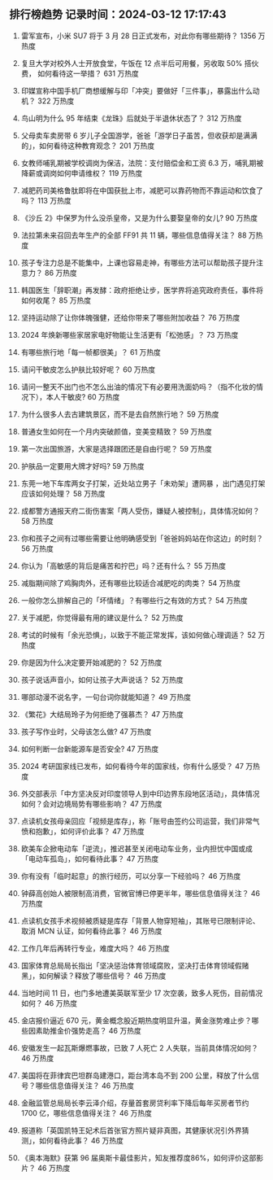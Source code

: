 
## 排行榜趋势 记录时间：2024-03-12 17:17:43
  
  1. 雷军宣布，小米 SU7 将于 3 月 28 日正式发布，对此你有哪些期待？ 1356 万热度
    
  2. 复旦大学对校外人士开放食堂，午饭在 12 点半后可用餐，另收取 50% 搭伙费， 如何看待这一举措？ 631 万热度
    
  3. 印媒宣称中国手机厂商想缓解与印「冲突」要做好「三件事」，暴露出什么动机？ 322 万热度
    
  4. 鸟山明为什么 95 年结束《龙珠》后就处于半退休状态了？ 312 万热度
    
  5. 父母卖车卖房带 6 岁儿子全国游学，爸爸「游学日子虽苦，但收获却是满满的」，如何看待这种教育观念？ 201 万热度
    
  6. 女教师哺乳期被学校调岗为保洁，法院：支付赔偿金和工资 6.3 万，哺乳期被降薪或调岗如何申请维权？ 119 万热度
    
  7. 减肥药司美格鲁肽即将在中国获批上市，减肥可以靠药物而不靠运动和饮食了吗？ 113 万热度
    
  8. 《沙丘 2》中保罗为什么没杀皇帝，又是为什么要娶皇帝的女儿? 90 万热度
    
  9. 法拉第未来召回去年生产的全部 FF91 共 11 辆，哪些信息值得关注？ 88 万热度
    
  10. 孩子专注力总是不能集中，上课也容易走神，有哪些方法可以帮助孩子提升注意力？ 86 万热度
    
  11. 韩国医生「辞职潮」再发酵：政府拒绝让步，医学界将追究政府责任，事件将如何收尾？ 85 万热度
    
  12. 坚持运动除了让你体魄强健，还给你带来了哪些附加收益？ 76 万热度
    
  13. 2024 年焕新哪些家居家电好物能让生活更有「松弛感」？ 73 万热度
    
  14. 有哪些旅行地「每一帧都很美」？ 61 万热度
    
  15. 请问干敏皮怎么护肤比较好呢？ 60 万热度
    
  16. 请问一整天不出门也不怎么出油的情况下有必要用洗面奶吗？（指不化妆的情况下），本人干敏皮? 60 万热度
    
  17. 为什么很多人去古建筑景区，而不是去自然旅行地？ 59 万热度
    
  18. 普通女生如何在一个月内突破颜值，变美变精致？ 59 万热度
    
  19. 第一次出国旅游，大家是选择跟团还是自由行呢？ 59 万热度
    
  20. 护肤品一定要用大牌才好吗? 59 万热度
    
  21. 东莞一地下车库两女子打架，近处站立男子「未劝架」遭网暴 ，出门遇见打架应该如何处理？ 58 万热度
    
  22. 成都警方通报天府二街伤害案「两人受伤，嫌疑人被控制」，具体情况如何？ 58 万热度
    
  23. 你和孩子之间有过哪些需要让他明确感受到「爸爸妈妈站在你这边」的时刻？ 56 万热度
    
  24. 你认为「高敏感的背后是痛苦和拧巴」吗？还有什么？ 55 万热度
    
  25. 减脂期间除了鸡胸肉外，还有哪些比较适合减肥吃的肉类？ 54 万热度
    
  26. 一般你怎么排解自己的「坏情绪」？有哪些行之有效的方式？ 54 万热度
    
  27. 关于减肥，你觉得最有用的建议是什么？ 52 万热度
    
  28. 考试的时候有「余光恐惧」，以致于不能正常发挥，该如何做心理调适？ 52 万热度
    
  29. 你是因为什么决定要开始减肥的？ 52 万热度
    
  30. 孩子说话声音小，如何让孩子大声说话？ 52 万热度
    
  31. 哪部动漫不说名字，一句台词你就能知道？ 49 万热度
    
  32. 《繁花》大结局玲子为何拒绝了强慕杰？ 47 万热度
    
  33. 孩子写作业时，父母该怎么做? 47 万热度
    
  34. 如何判断一台新能源车是否安全? 47 万热度
    
  35. 2024 考研国家线已发布，如何看待今年的国家线，你有什么感受？ 47 万热度
    
  36. 外交部表示「中方坚决反对印度领导人到中印边界东段地区活动」，具体情况如何？会对边境局势有哪些影响？ 47 万热度
    
  37. 点读机女孩母亲回应「视频是库存」，称「账号由签约公司运营，我们非常气愤和抱歉」，如何评价此事？ 47 万热度
    
  38. 欧美车企掀电动车「逆流」，推迟甚至关闭电动车业务，业内担忧中国或成「电动车孤岛」，如何看待此事？ 47 万热度
    
  39. 你有没有「临时起意」的旅行经历，可以分享一下经验吗？ 46 万热度
    
  40. 钟薛高创始人被限制高消费，官微官博已停更半年，哪些信息值得关注？ 46 万热度
    
  41. 点读机女孩手术视频被质疑是库存「背景人物穿短袖」，其账号已限制评论、取消 MCN 认证，如何看待此事？ 46 万热度
    
  42. 工作几年后再转行专业，难度大吗？ 46 万热度
    
  43. 国家体育总局局长指出「坚决惩治体育领域腐败，坚决打击体育领域假赌黑」，如何解读？释放了哪些信号？ 46 万热度
    
  44. 当地时间 11 日，也门多地遭美英联军至少 17 次空袭，致多人死伤，目前情况如何？ 46 万热度
    
  45. 金店报价逼近 670 元，黄金概念股近期热度明显升温，黄金涨势难止步？哪些因素助推金价强势走高？ 46 万热度
    
  46. 安徽发生一起瓦斯爆燃事故，已致 7 人死亡 2 人失联，当前具体情况如何？ 46 万热度
    
  47. 美国将在菲律宾巴坦群岛建港口，距台湾本岛不到 200 公里，释放了什么信号？哪些信息值得关注？ 46 万热度
    
  48. 金融监管总局局长李云泽介绍，存量首套房贷利率下降后每年买房者节约 1700 亿，哪些信息值得关注？ 46 万热度
    
  49. 报道称「英国凯特王妃术后首张官方照片疑非真图，其健康状况引外界猜测」，如何看待此事？ 46 万热度
    
  50. 《奥本海默》获第 96 届奥斯卡最佳影片，知友推荐度86%，如何评价这部影片？ 46 万热度
    